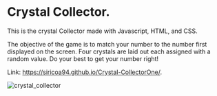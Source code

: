 # Crystal Collector.

This is the crystal Collector made with Javascript, HTML, and CSS.

The objective of the game is to match your number to the number first displayed on the screen. Four crystals are laid out each assigned with a random value. Do your best to get your number right!

Link: https://siricoa94.github.io/Crystal-CollectorOne/.

![crystal_collector](https://user-images.githubusercontent.com/50495407/68342017-ad9d3e00-00b7-11ea-809b-d22de781ee70.png)
